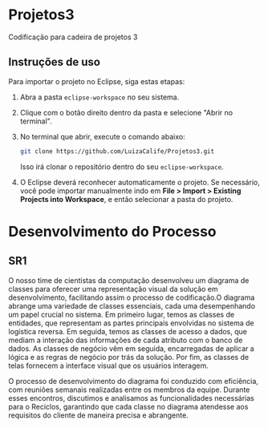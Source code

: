 # Projetos3
Codificação para cadeira de projetos 3

## Instruções de uso

Para importar o projeto no Eclipse, siga estas etapas:

1. Abra a pasta `eclipse-workspace` no seu sistema.

2. Clique com o botão direito dentro da pasta e selecione "Abrir no terminal".

3. No terminal que abrir, execute o comando abaixo:
   ```bash
   git clone https://github.com/LuizaCalife/Projetos3.git
   ```

    Isso irá clonar o repositório dentro do seu `eclipse-workspace`.


4. O Eclipse deverá reconhecer automaticamente o projeto. Se necessário, você pode importar manualmente indo em **File > Import > Existing Projects into Workspace**, e então selecionar a pasta do projeto.

# Desenvolvimento do Processo

## SR1
O nosso time de cientistas da computação desenvolveu um diagrama de classes para oferecer uma representação visual da solução em desenvolvimento, facilitando assim o processo de codificação.O diagrama abrange uma variedade de classes essenciais, cada uma desempenhando um papel crucial no sistema. Em primeiro lugar, temos as classes de entidades, que representam as partes principais envolvidas no sistema de logística reversa. Em seguida, temos as classes de acesso a dados, que mediam a interação das informações de cada atributo com o banco de dados. As classes de negócio vêm em seguida, encarregadas de aplicar a lógica e as regras de negócio por trás da solução. Por fim, as classes de telas fornecem a interface visual que os usuários interagem. 

O processo de desenvolvimento do diagrama foi conduzido com eficiência, com reuniões semanais realizadas entre os membros da equipe. Durante esses encontros, discutimos e analisamos as funcionalidades necessárias para o Reciclos, garantindo que cada classe no diagrama atendesse aos requisitos do cliente de maneira precisa e abrangente.

